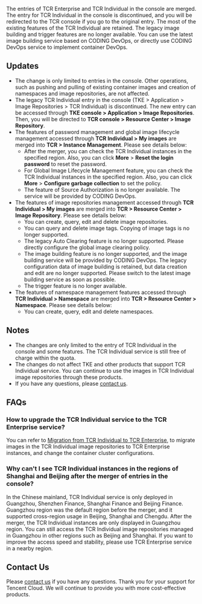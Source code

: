 The entries of TCR Enterprise and TCR Individual in the console are merged. The entry for TCR Individual in the console is discontinued, and you will be redirected to the TCR console if you go to the original entry. The most of the existing features of the TCR Individual are retained. The legacy image building and trigger features are no longer available. You can use the latest image building service based on CODING DevOps, or directly use CODING DevOps service to implement container DevOps.

## Updates

- The change is only limited to entries in the console. Other operations, such as pushing and pulling of existing container images and creation of namespaces and image repositories, are not affected.
- The legacy TCR Individual entry in the console (TKE > Application > Image Repositories > TCR Individual) is discontinued. The new entry can be accessed through **TKE console > Application > Image Repositories**. Then, you will be directed to **TCR console > Resource Center > Image Repository**.
- The features of password management and global image lifecycle management accessed through **TCR Individual > My images** are merged into **TCR > Instance Management**. Please see details below:
  - After the merger, you can check the TCR Individual instances in the specified region. Also, you can click **More** > **Reset the login password** to reset the password.
  - For Global Image Lifecycle Management feature, you can check the TCR Individual instances in the specified region. Also, you can click **More** > **Configure garbage collection** to set the policy.
  - The feature of Source Authorization is no longer available. The service will be provided by CODING DevOps.
- The features of image repositories management accessed through **TCR Individual > My images** are merged into **TCR > Resource Center > Image Repository**. Please see details below:
  - You can create, query, edit and delete image repositories.
  - You can query and delete image tags. Copying of image tags is no longer supported.
  - The legacy Auto Clearing feature is no longer supported. Please directly configure the global image clearing policy.
  - The image building feature is no longer supported, and the image building service will be provided by CODING DevOps. The legacy configuration data of image building is retained, but data creation and edit are no longer supported. Please switch to the latest image building service as soon as possible.
  - The trigger feature is no longer available.
- The features of namespace management features accessed through **TCR Individual > Namespace** are merged into **TCR > Resource Center > Namespace**. Please see details below:
  - You can create, query, edit and delete namespaces.

## Notes

- The changes are only limited to the entry of TCR Individual in the console and some features. The TCR Individual service is still free of charge within the quota.
- The changes do not affect TKE and other products that support TCR Individual service. You can continue to use the images in TCR Individual image repositories through these products.
- If you have any questions, please [contact us](https://intl.cloud.tencent.com/document/product/1051/46260).

## FAQs

### How to upgrade the TCR Individual service to the TCR Enterprise service?

You can refer to [Migration from TCR Individual to TCR Enterprise](https://intl.cloud.tencent.com/document/product/1051/39844), to migrate images in the TCR Individual image repositories to TCR Enterprise instances, and change the container cluster configurations.

### Why can't I see TCR Individual instances in the regions of Shanghai and Beijing after the merger of entries in the console?

In the Chinese mainland, TCR Individual service is only deployed in Guangzhou, Shenzhen Finance, Shanghai Finance and Beijing Finance. Guangzhou region was the default region before the merger, and it supported cross-region usage in Beijing, Shanghai and Chengdu. After the merger, the TCR Individual instances are only displayed in Guangzhou region. You can still access the TCR Individual image repositories managed in Guangzhou in other regions such as Beijing and Shanghai. If you want to improve the access speed and stability, please use TCR Enterprise service in a nearby region.

## Contact Us

Please [contact us](https://intl.cloud.tencent.com/document/product/1051/46260) if you have any questions. Thank you for your support for Tencent Cloud. We will continue to provide you with more cost-effective products.
